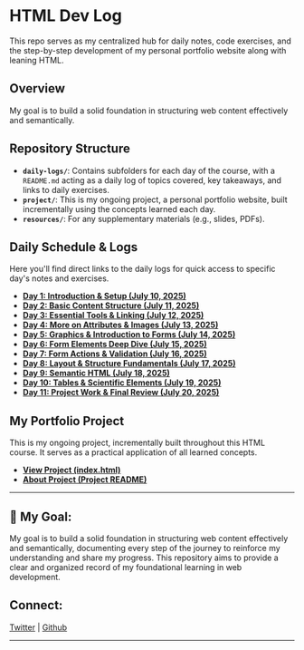 # HTML Dev Log 

This repo serves as my centralized hub for daily notes, code exercises, and the step-by-step development of my personal portfolio website along with leaning HTML.

## Overview

My goal is to build a solid foundation in structuring web content effectively and semantically.

## Repository Structure

* **`daily-logs/`**: Contains subfolders for each day of the course, with a `README.md` acting as a daily log of topics covered, key takeaways, and links to daily exercises.
* **`project/`**: This is my ongoing project, a personal portfolio website, built incrementally using the concepts learned each day.
* **`resources/`**: For any supplementary materials (e.g., slides, PDFs).

## Daily Schedule & Logs

Here you'll find direct links to the daily logs for quick access to specific day's notes and exercises.

* **[Day 1: Introduction & Setup (July 10, 2025)](./daily-logs/day-1-intro-setup/README.md)**
* **[Day 2: Basic Content Structure (July 11, 2025)](./daily-logs/day-02-basic-content/README.md)**
* **[Day 3: Essential Tools & Linking (July 12, 2025)](./daily-logs/day-03-tools-linking/README.md)**
* **[Day 4: More on Attributes & Images (July 13, 2025)](./daily-logs/day-04-attributes-images/README.md)**
* **[Day 5: Graphics & Introduction to Forms (July 14, 2025)](./daily-logs/day-05-graphics-forms-intro/README.md)**
* **[Day 6: Form Elements Deep Dive (July 15, 2025)](./daily-logs/day-06-form-elements-deep-dive/README.md)**
* **[Day 7: Form Actions & Validation (July 16, 2025)](./daily-logs/day-07-form-actions-validation/README.md)**
* **[Day 8: Layout & Structure Fundamentals (July 17, 2025)](./daily-logs/day-08-layout-structure/README.md)**
* **[Day 9: Semantic HTML (July 18, 2025)](./daily-logs/day-09-semantic-html/README.md)**
* **[Day 10: Tables & Scientific Elements (July 19, 2025)](./daily-logs/day-10-tables-scientific/README.md)**
* **[Day 11: Project Work & Final Review (July 20, 2025)](./daily-logs/day-11-project-review/README.md)**

## My Portfolio Project

This is my ongoing project, incrementally built throughout this HTML course. It serves as a practical application of all learned concepts.

* **[View Project (index.html)](./my-portfolio-project/index.html)**
* **[About Project (Project README)](./my-portfolio-project/README.md)**

---

## 🌱 My Goal:

My goal is to build a solid foundation in structuring web content effectively and semantically, documenting every step of the journey to reinforce my understanding and share my progress. This repository aims to provide a clear and organized record of my foundational learning in web development.

## Connect:

[Twitter](https://x.com/hcodes1) | [Github](https://github.com/hcodes1)

---